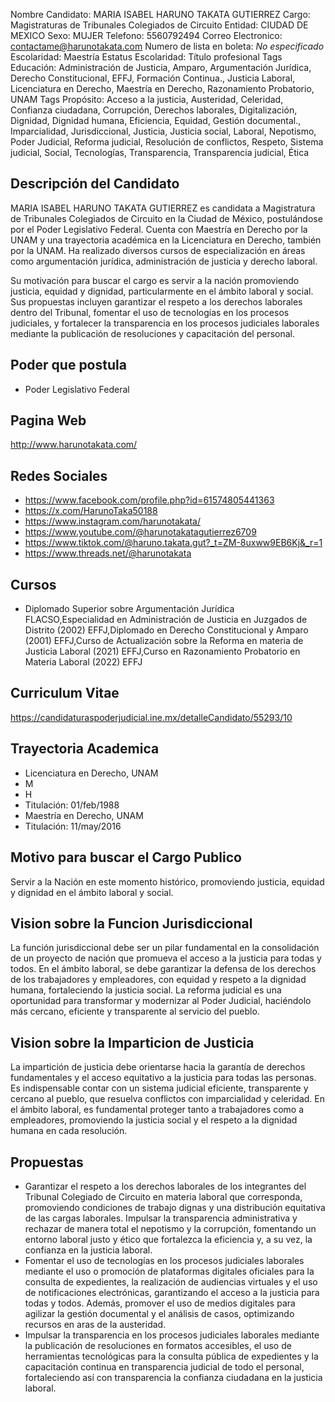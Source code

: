 Nombre Candidato: MARIA ISABEL HARUNO TAKATA GUTIERREZ
Cargo: Magistraturas de Tribunales Colegiados de Circuito
Entidad: CIUDAD DE MEXICO
Sexo: MUJER
Telefono: 5560792494
Correo Electronico: contactame@harunotakata.com
Numero de lista en boleta: *No especificado*
Escolaridad: Maestría
Estatus Escolaridad: Título profesional
Tags Educación: Administración de Justicia, Amparo, Argumentación Jurídica, Derecho Constitucional, EFFJ, Formación Continua., Justicia Laboral, Licenciatura en Derecho, Maestría en Derecho, Razonamiento Probatorio, UNAM
Tags Propósito: Acceso a la justicia, Austeridad, Celeridad, Confianza ciudadana, Corrupción, Derechos laborales, Digitalización, Dignidad, Dignidad humana, Eficiencia, Equidad, Gestión documental., Imparcialidad, Jurisdiccional, Justicia, Justicia social, Laboral, Nepotismo, Poder Judicial, Reforma judicial, Resolución de conflictos, Respeto, Sistema judicial, Social, Tecnologías, Transparencia, Transparencia judicial, Ética


## Descripción del Candidato 

MARIA ISABEL HARUNO TAKATA GUTIERREZ es candidata a Magistratura de Tribunales Colegiados de Circuito en la Ciudad de México, postulándose por el Poder Legislativo Federal. Cuenta con Maestría en Derecho por la UNAM y una trayectoria académica en la Licenciatura en Derecho, también por la UNAM. Ha realizado diversos cursos de especialización en áreas como argumentación jurídica, administración de justicia y derecho laboral.

Su motivación para buscar el cargo es servir a la nación promoviendo justicia, equidad y dignidad, particularmente en el ámbito laboral y social. Sus propuestas incluyen garantizar el respeto a los derechos laborales dentro del Tribunal, fomentar el uso de tecnologías en los procesos judiciales, y fortalecer la transparencia en los procesos judiciales laborales mediante la publicación de resoluciones y capacitación del personal.


## Poder que postula

- Poder Legislativo Federal


## Pagina Web

http://www.harunotakata.com/


## Redes Sociales

- https://www.facebook.com/profile.php?id=61574805441363
- https://x.com/HarunoTaka50188
- https://www.instagram.com/harunotakata/
- https://www.youtube.com/@harunotakatagutierrez6709
- https://www.tiktok.com/@haruno.takata.gut?_t=ZM-8uxww9EB6Kj&_r=1
- https://www.threads.net/@harunotakata


## Cursos

- Diplomado Superior sobre Argumentación Jurídica  FLACSO,Especialidad en Administración de Justicia en Juzgados de Distrito (2002) EFFJ,Diplomado en Derecho Constitucional y Amparo (2001) EFFJ,Curso de Actualización sobre la Reforma en materia de Justicia Laboral (2021) EFFJ,Curso en Razonamiento Probatorio en Materia Laboral (2022) EFFJ


## Curriculum Vitae

https://candidaturaspoderjudicial.ine.mx/detalleCandidato/55293/10


## Trayectoria Academica

- Licenciatura en Derecho, UNAM
- M
- H
- Titulación: 01/feb/1988
- Maestría en Derecho, UNAM
- Titulación: 11/may/2016


## Motivo para buscar el Cargo Publico

Servir a la Nación en este momento histórico, promoviendo justicia, equidad y dignidad en el ámbito laboral y social.


## Vision sobre la Funcion Jurisdiccional

La función jurisdiccional debe ser un pilar fundamental en la consolidación de un proyecto de nación que promueva el acceso a la justicia para todas y todos. En el ámbito laboral, se debe garantizar la defensa de los derechos de los trabajadores y empleadores, con equidad y respeto a la dignidad humana, fortaleciendo la justicia social. La reforma judicial es una oportunidad para transformar y modernizar al Poder Judicial, haciéndolo más cercano, eficiente y transparente al servicio del pueblo.


## Vision sobre la Imparticion de Justicia

La impartición de justicia debe orientarse hacia la garantía de derechos fundamentales y el acceso equitativo a la justicia para todas las personas. Es indispensable contar con un sistema judicial eficiente, transparente y cercano al pueblo, que resuelva conflictos con imparcialidad y celeridad. En el ámbito laboral, es fundamental proteger tanto a trabajadores como a empleadores, promoviendo la justicia social y el respeto a la dignidad humana en cada resolución.


## Propuestas

- Garantizar el respeto a los derechos laborales de los integrantes del Tribunal Colegiado de Circuito en materia laboral que corresponda, promoviendo condiciones de trabajo dignas y una distribución equitativa de las cargas laborales. Impulsar la transparencia administrativa y rechazar de manera total el nepotismo y la corrupción, fomentando un entorno laboral justo y ético que fortalezca la eficiencia y, a su vez, la confianza en la justicia laboral.
- Fomentar el uso de tecnologías en los procesos judiciales laborales mediante el uso o promoción de plataformas digitales oficiales para la consulta de expedientes, la realización de audiencias virtuales y el uso de notificaciones electrónicas, garantizando el acceso a la justicia para todas y todos. Además, promover el uso de medios digitales para agilizar la gestión documental y el análisis de casos, optimizando recursos en aras de la austeridad.
- Impulsar la transparencia en los procesos judiciales laborales mediante la publicación de resoluciones en formatos accesibles, el uso de herramientas tecnológicas para la consulta pública de expedientes y la capacitación continua en transparencia judicial de todo el personal, fortaleciendo así con transparencia la confianza ciudadana en la justicia laboral.

